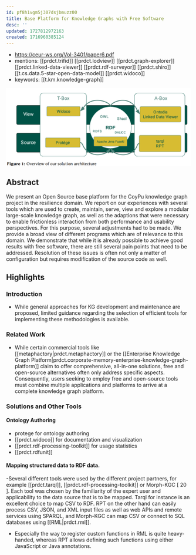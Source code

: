```yaml
---
id: pf8h1vgm5j307dsjbmuzz00
title: Base Platform for Knowledge Graphs with Free Software
desc: ''
updated: 1727812972163
created: 1716960385124
---
```


- https://ceur-ws.org/Vol-3401/paper6.pdf
- mentions: [[prdct.trifid]] [[prdct.lodview]] [[prdct.graph-explorer]] [[prdct.linked-data-viewer]] [[prdct.rdf-surveyor]] [[prdct.shiro]] [[t.cs.data.5-star-open-data-model]] [[prdct.widoco]]
- keywords: [[t.km.knowledge-graph]]

![](/assets/images/2024-10-01-11-42-38.png)

## Abstract

We present an Open Source base platform for the CoyPu knowledge graph project in the resilience domain. We report on our experiences with several tools which are used to create, maintain, serve, view and explore a modular large-scale knowledge graph, as well as the adaptions that were necessary to enable frictionless interaction from both performance and usability perspectives. For this purpose, several adjustments had to be made. We provide a broad view of different programs which are of relevance to this domain. We demonstrate that while it is already possible to achieve good results with free software, there are still several pain points that need to be addressed. Resolution of these issues is often not only a matter of configuration but requires modification of the source code as well.

## Highlights

### Introduction

- While general approaches for KG development and maintenance are proposed, limited guidance regarding the selection of efficient tools for implementing these methodologies is available.

### Related Work

- While certain commercial tools like [[metaphactory|prdct.metaphactory]] or the [[Enterprise Knowledge Graph Platform|prdct.corporate-memory-enterprise-knowledge-graph-platform]] claim to offer comprehensive, all-in-one solutions, free and open-source alternatives often only address specific aspects. Consequently, users seeking to employ free and open-source tools must combine multiple applications and platforms to arrive at a complete knowledge graph platform.

### Solutions and Other Tools

#### Ontology Authoring

- protege for ontology authoring
- [[prdct.widoco]] for documentation and visualization
- [[prdct.rdf-processing-toolkit]] for usage statistics
- [[prdct.rdfunit]]

#### Mapping structured data to RDF data. 

-Several different tools were used by the different project partners, for example [[prdct.tarql]], [[prdct.rdf-processing-toolkit]] or Morph-KGC [ 20 ]. Each tool was chosen by the familiarity of the expert user and applicability to the data source that is to be mapped. Tarql for instance is an excellent choice to map CSV to RDF. RPT on the other hand can easily process CSV, JSON, and XML input files as well as web APIs and remote services using SPARQL, and Morph-KGC can map CSV or connect to SQL databases using [[RML|prdct.rml]].
- Especially the way to register custom functions in RML is quite heavy-handed, whereas RPT allows defining such functions using either JavaScript or Java annotations.